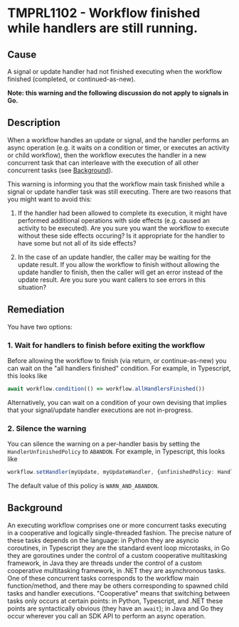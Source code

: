 # TMPRL1102 - Workflow finished while handlers are still running.

## Cause

A signal or update handler had not finished executing when the workflow finished (completed, or continued-as-new).

**Note: this warning and the following discussion do not apply to signals in Go.**

## Description

When a workflow handles an update or signal, and the handler performs an async operation (e.g. it waits on a condition
or timer, or executes an activity or child workflow), then the workflow executes the handler in a new concurrent task
that can interleave with the execution of all other concurrent tasks (see [Background](#background)).

This warning is informing you that the workflow main task finished while a signal or update handler task was
still executing. There are two reasons that you might want to avoid this:

1. If the handler had been allowed to complete its execution, it might have performed additional operations with side
   effects (e.g. caused an activity to be executed). Are you sure you want the workflow to execute without these side
   effects occuring? Is it appropriate for the handler to have some but not all of its side effects?

2. In the case of an update handler, the caller may be waiting for the update result. If you allow the workflow to
   finish without allowing the update handler to finish, then the caller will get an error instead of the update result.
   Are you sure you want callers to see errors in this situation?


## Remediation

You have two options:

### 1. Wait for handlers to finish before exiting the workflow

Before allowing the workflow to finish (via return, or continue-as-new) you can wait on the "all handlers finished"
condition. For example, in Typescript, this looks like
```typescript
await workflow.condition(() => workflow.allHandlersFinished())
```

Alternatively, you can wait on a condition of your own devising that implies that your signal/update handler executions are not in-progress.


### 2. Silence the warning

You can silence the warning on a per-handler basis by setting the `HandlerUnfinishedPolicy` to `ABANDON`. For example,
in Typescript, this looks like
```typescript
workflow.setHandler(myUpdate, myUpdateHandler, {unfinishedPolicy: HandlerUnfinishedPolicy.ABANDON})
```
The default value of this policy is `WARN_AND_ABANDON`.

## Background

An executing workflow comprises one or more concurrent tasks executing in a cooperative and logically single-threaded
fashion. The precise nature of these tasks depends on the language: in Python they are asyncio coroutines, in Typescript
they are the standard event loop microtasks, in Go they are goroutines under the control of a custom cooperative
multitasking framework, in Java they are threads under the control of a custom cooperative multitasking framework, in
.NET they are asynchronous tasks. One of these concurrent tasks corresponds to the workflow main function/method, and
there may be others corresponding to spawned child tasks and handler executions. "Cooperative" means that switching
between tasks only occurs at certain points: in Python, Typescript, and .NET these points are syntactically obvious
(they have an `await`); in Java and Go they occur wherever you call an SDK API to perform an async operation.
